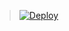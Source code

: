 > [![Deploy](https://www.herokucdn.com/deploy/button.png)](https://dashboard.heroku.com/new?template=https://github.com/mo2599/test)
